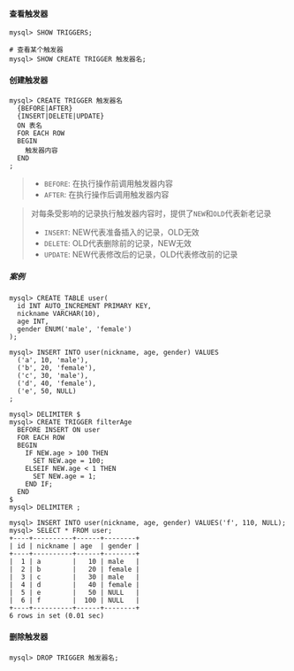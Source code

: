 #### 查看触发器

```mysql
mysql> SHOW TRIGGERS;
```

```mysql
# 查看某个触发器
mysql> SHOW CREATE TRIGGER 触发器名;
```

#### 创建触发器

```mysql
mysql> CREATE TRIGGER 触发器名
  {BEFORE|AFTER}
  {INSERT|DELETE|UPDATE}
  ON 表名
  FOR EACH ROW
  BEGIN
    触发器内容
  END
;
```

> - `BEFORE`: 在执行操作前调用触发器内容
> - `AFTER`: 在执行操作后调用触发器内容

> 对每条受影响的记录执行触发器内容时，提供了`NEW`和`OLD`代表新老记录
> - `INSERT`: NEW代表准备插入的记录，OLD无效
> - `DELETE`: OLD代表删除前的记录，NEW无效
> - `UPDATE`: NEW代表修改后的记录，OLD代表修改前的记录

##### 案例

```mysql
mysql> CREATE TABLE user(
  id INT AUTO_INCREMENT PRIMARY KEY,
  nickname VARCHAR(10),
  age INT,
  gender ENUM('male', 'female')
);

mysql> INSERT INTO user(nickname, age, gender) VALUES
  ('a', 10, 'male'),
  ('b', 20, 'female'),
  ('c', 30, 'male'),
  ('d', 40, 'female'),
  ('e', 50, NULL)
;
```

```mysql
mysql> DELIMITER $
mysql> CREATE TRIGGER filterAge
  BEFORE INSERT ON user
  FOR EACH ROW
  BEGIN
    IF NEW.age > 100 THEN
      SET NEW.age = 100;
    ELSEIF NEW.age < 1 THEN
      SET NEW.age = 1;
    END IF;
  END
$
mysql> DELIMITER ;
```

```mysql
mysql> INSERT INTO user(nickname, age, gender) VALUES('f', 110, NULL);
mysql> SELECT * FROM user;
+----+----------+------+--------+
| id | nickname | age  | gender |
+----+----------+------+--------+
|  1 | a        |   10 | male   |
|  2 | b        |   20 | female |
|  3 | c        |   30 | male   |
|  4 | d        |   40 | female |
|  5 | e        |   50 | NULL   |
|  6 | f        |  100 | NULL   |
+----+----------+------+--------+
6 rows in set (0.01 sec)
```

#### 删除触发器

```mysql
mysql> DROP TRIGGER 触发器名;
```